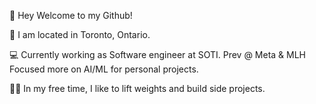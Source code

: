 👋 Hey Welcome to my Github!

🌆 I am located in Toronto, Ontario.

💻 Currently working as Software engineer at SOTI. Prev @ Meta & MLH Focused more on AI/ML for personal projects.

🏋️‍♂️ In my free time, I like to lift weights and build side projects.

